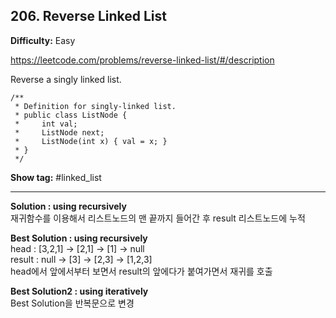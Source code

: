 ## 206. Reverse Linked List

**Difficulty:** Easy

https://leetcode.com/problems/reverse-linked-list/#/description

Reverse a singly linked list.
```
/**
 * Definition for singly-linked list.
 * public class ListNode {
 *     int val;
 *     ListNode next;
 *     ListNode(int x) { val = x; }
 * }
 */
```

**Show tag:** \#linked_list

-------------------------------------------------

**Solution : using recursively** <br/>
재귀함수를 이용해서 리스트노드의 맨 끝까지 들어간 후 result 리스트노드에 누적 <br/>

**Best Solution : using recursively** <br/>
head :  [3,2,1] -> [2,1] -> [1]   -> null <br/>
result : null   -> [3]   -> [2,3] -> [1,2,3] <br/>
head에서 앞에서부터 보면서 result의 앞에다가 붙여가면서 재귀를 호출 <br/>

**Best Solution2 : using iteratively** <br/>
Best Solution을 반복문으로 변경
